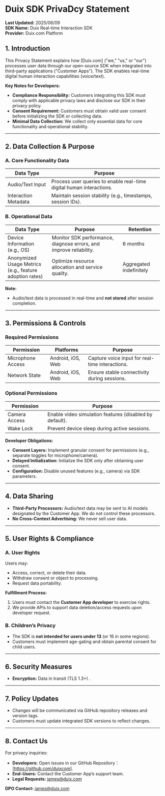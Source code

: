 # Duix SDK PrivaDcy Statement  

**Last Updated:** 2025/06/09  
**SDK Name:** Duix Real-time Interaction SDK  
**Provider:** Duix.com Platform 

## 1. Introduction  
This Privacy Statement explains how [Duix.com] ("we," "us," or "our") processes user data through our open-source SDK when integrated into third-party applications ("Customer Apps"). The SDK enables real-time digital human interaction capabilities (voice/text).  

**Key Notes for Developers:**  
- **Compliance Responsibility:** Customers integrating this SDK must comply with applicable privacy laws and disclose our SDK in their privacy policy.  
- **Consent Requirement:** Customers must obtain valid user consent before initializing the SDK or collecting data.  
- **Minimal Data Collection:** We collect only essential data for core functionality and operational stability.  

---

## 2. Data Collection & Purpose  

### A. Core Functionality Data  
| **Data Type**          | **Purpose**                                                                 |
|-------------------------|-----------------------------------------------------------------------------|
| Audio/Text Input        | Process user queries to enable real-time digital human interactions.        |
| Interaction Metadata    | Maintain session stability (e.g., timestamps, session IDs).                  |

### B. Operational Data  
| **Data Type**               | **Purpose**                                                                 | **Retention**       |
|-----------------------------|-----------------------------------------------------------------------------|---------------------|
| Device Information<br>(e.g., OS) | Monitor SDK performance, diagnose errors, and improve reliability.          | 6 months            |
| Anonymized Usage Metrics<br>(e.g., feature adoption rates) | Optimize resource allocation and service quality.                            | Aggregated indefinitely |

**Note:**  
- Audio/text data is processed in real-time and **not stored** after session completion.  

---

## 3. Permissions & Controls  
### Required Permissions  
| **Permission**         | **Platforms**       | **Purpose**                                                               |
|------------------------|---------------------|---------------------------------------------------------------------------|
| Microphone Access      | Android, iOS, Web   | Capture voice input for real-time interactions.                          |
| Network State          | Android, iOS, Web   | Ensure stable connectivity during sessions.                               |

### Optional Permissions  
| **Permission**         | **Purpose**                                                                 |
|------------------------|-----------------------------------------------------------------------------|
| Camera Access          | Enable video simulation features (disabled by default).                    |
| Wake Lock              | Prevent device sleep during active sessions.                                |

**Developer Obligations:**  
- **Consent Layers:** Implement granular consent for permissions (e.g., separate toggles for microphone/camera).  
- **Delayed Initialization:** Initialize the SDK only after obtaining user consent.  
- **Configuration:** Disable unused features (e.g., camera) via SDK parameters.  

---

## 4. Data Sharing 
- **Third-Party Processors:** Audio/text data may be sent to AI models designated by the Customer App. We do not control these processors.  
- **No Cross-Context Advertising:** We never sell user data.  

---

## 5. User Rights & Compliance  
### A. User Rights  
Users may:  
- Access, correct, or delete their data.  
- Withdraw consent or object to processing.  
- Request data portability.  

**Fulfillment Process:**  
1. Users must contact the **Customer App developer** to exercise rights.  
2. We provide APIs to support data deletion/access requests upon developer request.  

### B. Children’s Privacy  
- The SDK is **not intended for users under 13** (or 16 in some regions).  
- Customers must implement age-gating and obtain parental consent for child users.  

---

## 6. Security Measures  
- **Encryption:** Data in transit (TLS 1.3+) . 

---

## 7. Policy Updates  
- Changes will be communicated via GitHub repository releases and version tags.  
- Customers must update integrated SDK versions to reflect changes.  

---

## 8. Contact Us  
For privacy inquiries:  
- **Developers:** Open issues in our GitHub Repository：[https://github.com/duixcom].  
- **End-Users:** Contact the Customer App’s support team.  
- **Legal Requests:** james@duix.com

**DPO Contact:** james@duix.com 